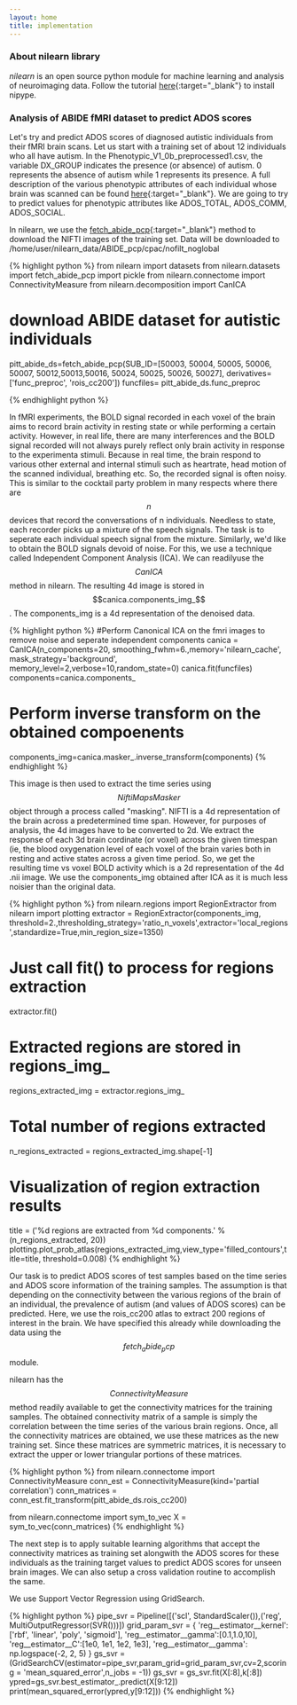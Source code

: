 ```yaml
---
layout: home
title: implementation
---
```

### About nilearn library

_nilearn_ is an open source python module for machine learning and analysis of neuroimaging data. Follow the tutorial [here](https://nilearn.github.io/introduction.html#installing-nilearn){:target="_blank"} to install nipype. 

### Analysis of ABIDE fMRI dataset to predict ADOS scores

Let's try and predict ADOS scores of diagnosed autistic individuals from their fMRI brain scans. Let us start with a training set of about 12 individuals who all have autism. In the Phenotypic_V1_0b_preprocessed1.csv, the variable DX_GROUP indicates the presence (or absence) of autism. 0 represents the absence of autism while 1 represents its presence. A full description of the various phenotypic attributes of each individual whose brain was scanned can be found [here](http://fcon_1000.projects.nitrc.org/indi/abide/ABIDE_LEGEND_V1.02.pdf){:target="_blank"}. We are going to try to predict values for phenotypic attributes like ADOS_TOTAL, ADOS_COMM, ADOS_SOCIAL. 

In nilearn, we use the [fetch_abide_pcp](https://nilearn.github.io/modules/generated/nilearn.datasets.fetch_abide_pcp.html){:target="_blank"} method to download the NIFTI images of the training set. Data will be downloaded to /home/user/nilearn_data/ABIDE_pcp/cpac/nofilt_noglobal

{% highlight python %}
from nilearn import datasets
from nilearn.datasets import fetch_abide_pcp
import pickle
from nilearn.connectome import ConnectivityMeasure
from nilearn.decomposition import CanICA
# download ABIDE dataset for autistic individuals
pitt_abide_ds=fetch_abide_pcp(SUB_ID=[50003, 50004, 50005, 50006, 50007, 50012,50013,50016, 50024, 50025, 50026, 50027], derivatives=['func_preproc', 'rois_cc200'])
funcfiles= pitt_abide_ds.func_preproc

{% endhighlight python %}

In fMRI experiments, the BOLD signal recorded in each voxel of the brain aims to record brain activity in resting state or while performing a certain activity. However, in real life, there are many interferences and the BOLD signal recorded will not always purely reflect only brain activity in response to the experimenta stimuli. Because in real time, the brain respond to various other external and internal stimuli such as heartrate, head motion of the scanned individual, breathing etc. So, the recorded signal is often noisy. This is similar to the cocktail party problem in many respects where there are $$n$$ devices that record the conversations of n individuals. Needless to state, each recorder picks up a mixture of the speech signals. The task is to seperate each individual speech signal from the mixture. Similarly, we'd like to obtain the BOLD signals devoid of noise. For this, we use a technique called Independent Component Analysis (ICA). We can readilyuse the $$CanICA$$ method in nilearn. The resulting 4d image is stored in $$canica.components_img_$$. The components_img is a 4d representation of the denoised data. 

{% highlight python %}
#Perform Canonical ICA on the fmri images to remove noise and seperate independent components
canica = CanICA(n_components=20, smoothing_fwhm=6.,memory='nilearn_cache', mask_strategy='background',  memory_level=2,verbose=10,random_state=0)
canica.fit(funcfiles)
components=canica.components_
# Perform inverse transform on the obtained compoenents 
components_img=canica.masker_.inverse_transform(components)
{% endhighlight %}

This image is then used to extract the time series using $$NiftiMapsMasker$$ object through a process called "masking". NIFTI is a 4d representation of the brain across a predetermined time span. However, for purposes of analysis, the 4d images have to be converted to 2d. We extract the response of each 3d brain cordinate (or voxel) across the given timespan (ie, the blood oxygenation level of each  voxel of the brain varies both in resting and active states across a given time period. So, we get the resulting time vs voxel BOLD activity which is a 2d representation of the 4d .nii image. We use the components_img obtained after ICA as it is much less noisier than the original data. 

{% highlight python %}
from nilearn.regions import RegionExtractor
from nilearn import plotting
extractor = RegionExtractor(components_img, threshold=2.,thresholding_strategy='ratio_n_voxels',extractor='local_regions',standardize=True,min_region_size=1350)
# Just call fit() to process for regions extraction
extractor.fit()
# Extracted regions are stored in regions_img_
regions_extracted_img = extractor.regions_img_
# Total number of regions extracted
n_regions_extracted = regions_extracted_img.shape[-1]
# Visualization of region extraction results
title = ('%d regions are extracted from %d components.' % (n_regions_extracted, 20))
plotting.plot_prob_atlas(regions_extracted_img,view_type='filled_contours',title=title, threshold=0.008)
{% endhighlight %}

Our task is to predict ADOS scores of test samples based on the time series and ADOS score information of the training samples. The assumption is that depending on the connectivity between the various regions of the brain of an individual, the prevalence of autism (and values of ADOS scores) can be predicted. Here, we use the rois_cc200 atlas to extract 200 regions of interest in the brain. We have specified this already while downloading the data using the $$fetch_abide_pcp$$ module.

nilearn has the $$ConnectivityMeasure$$ method readily available to get the connectivity matrices for the training samples. The obtained connectivity matrix of a sample is simply the correlation between the time series of the various brain regions. Once, all the connectivity matrices are obtained, we use these matrices as the new training set. Since these matrices are symmetric matrices, it is necessary to extract the upper or lower triangular portions of these matrices. 

{% highlight python %}
from nilearn.connectome import ConnectivityMeasure
conn_est = ConnectivityMeasure(kind='partial correlation')
conn_matrices = conn_est.fit_transform(pitt_abide_ds.rois_cc200)

from nilearn.connectome import sym_to_vec
X = sym_to_vec(conn_matrices)
{% endhighlight %}

The next step is to apply suitable learning algorithms that accept the connectivity matrices as training set alongwith the ADOS scores for these individuals as the training target values  to predict ADOS scores for unseen brain images. We can also setup a cross validation routine to accomplish the same. 

We use Support Vector Regression using GridSearch. 

{% highlight python %}
pipe_svr = Pipeline([('scl', StandardScaler()),('reg', MultiOutputRegressor(SVR()))])
grid_param_svr = {
    'reg__estimator__kernel': ['rbf', 'linear', 'poly', 'sigmoid'],
    'reg__estimator__gamma':[0.1,1.0,10],
    'reg__estimator__C':[1e0, 1e1, 1e2, 1e3],
    'reg__estimator__gamma': np.logspace(-2, 2, 5)
}
gs_svr = (GridSearchCV(estimator=pipe_svr,param_grid=grid_param_svr,cv=2,scoring = 'mean_squared_error',n_jobs = -1))
gs_svr = gs_svr.fit(X[:8],k[:8])
ypred=gs_svr.best_estimator_.predict(X[9:12])
print(mean_squared_error(ypred,y[9:12]))
{% endhighlight %}

